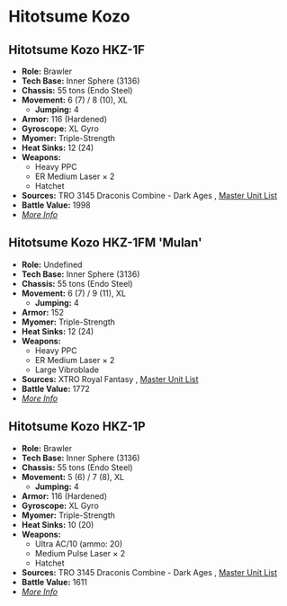 # Hitotsume Kozo 

## Hitotsume Kozo HKZ-1F 

- **Role:** Brawler 
- **Tech Base:** Inner Sphere (3136) 
- **Chassis:** 55 tons (Endo Steel) 
- **Movement:** 6 (7) / 8 (10), XL 
  - **Jumping:** 4 
- **Armor:** 116 (Hardened) 
- **Gyroscope:** XL Gyro 
- **Myomer:** Triple-Strength 
- **Heat Sinks:** 12 (24) 
- **Weapons:** 
  - Heavy PPC 
  - ER Medium Laser × 2 
  - Hatchet 
- **Sources:** TRO 3145 Draconis Combine - Dark Ages , [Master Unit List](http://masterunitlist.info/Unit/Details/6412/hitotsume-kozo-hkz-1f) 
- **Battle Value:** 1998 
- [*More Info*](hitotsume_kozo/hitotsume_kozo_hkz-1f.md) 

## Hitotsume Kozo HKZ-1FM 'Mulan' 

- **Role:** Undefined 
- **Tech Base:** Inner Sphere (3136) 
- **Chassis:** 55 tons (Endo Steel) 
- **Movement:** 6 (7) / 9 (11), XL 
  - **Jumping:** 4 
- **Armor:** 152 
- **Myomer:** Triple-Strength 
- **Heat Sinks:** 12 (24) 
- **Weapons:** 
  - Heavy PPC 
  - ER Medium Laser × 2 
  - Large Vibroblade 
- **Sources:** XTRO Royal Fantasy , [Master Unit List](http://masterunitlist.info/Unit/Details/8380/hitotsume-kozo-hkz-1fm-mulan) 
- **Battle Value:** 1772 
- [*More Info*](hitotsume_kozo/hitotsume_kozo_hkz-1fm_mulan.md) 

## Hitotsume Kozo HKZ-1P 

- **Role:** Brawler 
- **Tech Base:** Inner Sphere (3136) 
- **Chassis:** 55 tons (Endo Steel) 
- **Movement:** 5 (6) / 7 (8), XL 
  - **Jumping:** 4 
- **Armor:** 116 (Hardened) 
- **Gyroscope:** XL Gyro 
- **Myomer:** Triple-Strength 
- **Heat Sinks:** 10 (20) 
- **Weapons:** 
  - Ultra AC/10 (ammo: 20) 
  - Medium Pulse Laser × 2 
  - Hatchet 
- **Sources:** TRO 3145 Draconis Combine - Dark Ages , [Master Unit List](http://masterunitlist.info/Unit/Details/6413/hitotsume-kozo-hkz-1p) 
- **Battle Value:** 1611 
- [*More Info*](hitotsume_kozo/hitotsume_kozo_hkz-1p.md) 

